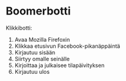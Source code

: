 # Boomerbotti

Klikkibotti:

  1. Avaa Mozilla Firefoxin
  2. Klikkaa etusivun Facebook-pikanäppäintä
  3. Kirjautuu sisään
  4. Siirtyy omalle seinälle
  5. Kirjoittaa ja julkaisee tilapäivityksen
  6. Kirjautuu ulos
